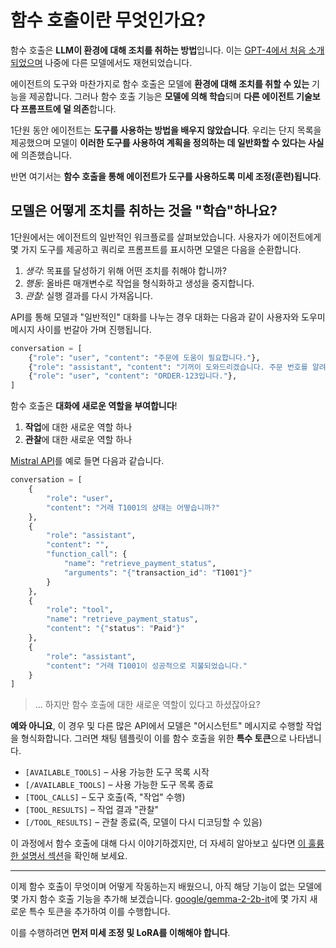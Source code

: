 # 함수 호출이란 무엇인가요?

함수 호출은 **LLM이 환경에 대해 조치를 취하는 방법**입니다. 이는 [GPT-4에서 처음 소개되었으며](https://openai.com/index/function-calling-and-other-api-updates/) 나중에 다른 모델에서도 재현되었습니다.

에이전트의 도구와 마찬가지로 함수 호출은 모델에 **환경에 대해 조치를 취할 수 있는** 기능을 제공합니다. 그러나 함수 호출 기능은 **모델에 의해 학습**되며 **다른 에이전트 기술보다 프롬프트에 덜 의존**합니다.

1단원 동안 에이전트는 **도구를 사용하는 방법을 배우지 않았습니다**. 우리는 단지 목록을 제공했으며 모델이 **이러한 도구를 사용하여 계획을 정의하는 데 일반화할 수 있다는 사실**에 의존했습니다.

반면 여기서는 **함수 호출을 통해 에이전트가 도구를 사용하도록 미세 조정(훈련)됩니다**.

## 모델은 어떻게 조치를 취하는 것을 "학습"하나요?

1단원에서는 에이전트의 일반적인 워크플로를 살펴보았습니다. 사용자가 에이전트에게 몇 가지 도구를 제공하고 쿼리로 프롬프트를 표시하면 모델은 다음을 순환합니다.

1. *생각*: 목표를 달성하기 위해 어떤 조치를 취해야 합니까?
2. *행동*: 올바른 매개변수로 작업을 형식화하고 생성을 중지합니다.
3. *관찰*: 실행 결과를 다시 가져옵니다.

API를 통해 모델과 "일반적인" 대화를 나누는 경우 대화는 다음과 같이 사용자와 도우미 메시지 사이를 번갈아 가며 진행됩니다.

```python
conversation = [
    {"role": "user", "content": "주문에 도움이 필요합니다."},
    {"role": "assistant", "content": "기꺼이 도와드리겠습니다. 주문 번호를 알려주시겠어요?"},
    {"role": "user", "content": "ORDER-123입니다."},
]
```

함수 호출은 **대화에 새로운 역할을 부여합니다**!

1. **작업**에 대한 새로운 역할 하나
2. **관찰**에 대한 새로운 역할 하나

[Mistral API](https://docs.mistral.ai/capabilities/function_calling/)를 예로 들면 다음과 같습니다.

```python
conversation = [
    {
        "role": "user",
        "content": "거래 T1001의 상태는 어떻습니까?"
    },
    {
        "role": "assistant",
        "content": "",
        "function_call": {
            "name": "retrieve_payment_status",
            "arguments": "{"transaction_id": "T1001"}"
        }
    },
    {
        "role": "tool",
        "name": "retrieve_payment_status",
        "content": "{"status": "Paid"}"
    },
    {
        "role": "assistant",
        "content": "거래 T1001이 성공적으로 지불되었습니다."
    }
]
```

> ... 하지만 함수 호출에 대한 새로운 역할이 있다고 하셨잖아요?

**예와 아니요**, 이 경우 및 다른 많은 API에서 모델은 "어시스턴트" 메시지로 수행할 작업을 형식화합니다. 그러면 채팅 템플릿이 이를 함수 호출을 위한 **특수 토큰**으로 나타냅니다.

- `[AVAILABLE_TOOLS]` – 사용 가능한 도구 목록 시작
- `[/AVAILABLE_TOOLS]` – 사용 가능한 도구 목록 종료
- `[TOOL_CALLS]` – 도구 호출(즉, "작업" 수행)
- `[TOOL_RESULTS]` – 작업 결과 "관찰"
- `[/TOOL_RESULTS]` – 관찰 종료(즉, 모델이 다시 디코딩할 수 있음)

이 과정에서 함수 호출에 대해 다시 이야기하겠지만, 더 자세히 알아보고 싶다면 [이 훌륭한 설명서 섹션](https://docs.mistral.ai/capabilities/function_calling/)을 확인해 보세요.

---
이제 함수 호출이 무엇이며 어떻게 작동하는지 배웠으니, 아직 해당 기능이 없는 모델에 몇 가지 함수 호출 기능을 추가해 보겠습니다. [google/gemma-2-2b-it](https://huggingface.co/google/gemma-2-2b-it)에 몇 가지 새로운 특수 토큰을 추가하여 이를 수행합니다.

이를 수행하려면 **먼저 미세 조정 및 LoRA를 이해해야 합니다**. 